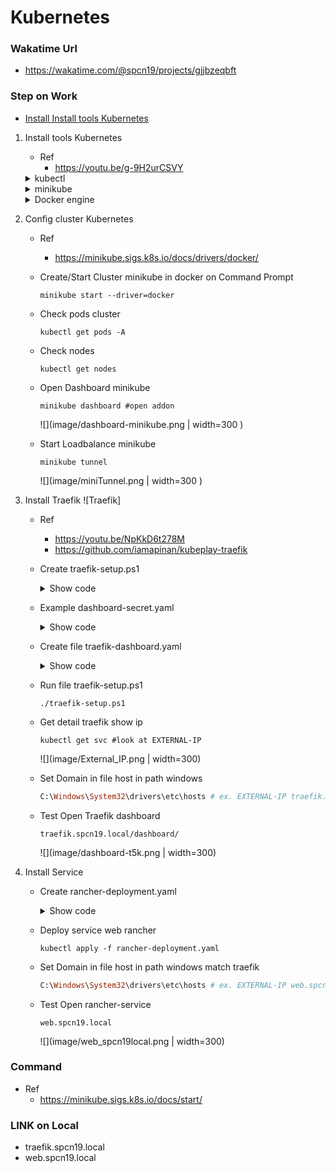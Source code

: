# Kubernetes
### Wakatime Url
  - https://wakatime.com/@spcn19/projects/gjjbzeqbft
  
### Step on Work
- [Install Install tools Kubernetes](#install-tools)
1. Install tools Kubernetes 
<a id="install-tools"></a>
   - Ref 
     - https://youtu.be/g-9H2urCSVY

    <details>
    <summary>kubectl</summary>

    - Ref
      - https://kubernetes.io/docs/tasks/tools/install-kubectl-windows/

    - download Kubectl.exe to path want

      ```
      curl.exe -LO "https://dl.k8s.io/release/v1.26.0/bin/windows/amd64/kubectl.exe"
      ```
      
    - Add Path to environment variable

      - Search environment
  
        ![](image/environment.png | width=300 )

      - Click Environment Variables...

        ![](image/clickEnVa.png | width=300 )

      - Select Path Click Edit

        ![](image/selectPath.png | width=300 )

      - Click New
        
        ![](image/listPath.png | width=300 )

      - Add Path that have kubectl.exe
      - Click OK
  
    - Test Kubectl enable 
      ```
      kubectl version --client
      ```

    </details>
    
    <details>
    <summary>minikube</summary>

    - Ref
      - https://minikube.sigs.k8s.io/docs/start/

    - download minikube.exe
      ```ruby
      New-Item -Path 'c:<path want to install>' -Name 'minikube' -ItemType Directory -Force #create folder minikube
      Invoke-WebRequest -OutFile 'c:<path want to install>\minikube\minikube.exe' -Uri 'https://github.com/kubernetes/minikube/releases/latest/download/minikube-windows-amd64.exe' -UseBasicParsing #download install to path
      ```

    - Add Path to environment variable run Admin
      ```ruby
      $oldPath = [Environment]::GetEnvironmentVariable('Path', [EnvironmentVariableTarget]::Machine)
      if ($oldPath.Split(';') -inotcontains 'C:<path folder minikube.exe>'){ `
      [Environment]::SetEnvironmentVariable('Path', $('{0};C:<path folder minikube.exe>' -f $oldPath), [EnvironmentVariableTarget]::Machine) `
      }
      ```
    - Restart Terminal

    </details>

    <details>
    <summary>Docker engine</summary>

    - Install Linux Ubuntu on windows
    - Install Docker Desktop
      - https://www.docker.com/products/docker-desktop/

    </details>

2. Config cluster Kubernetes
   - Ref 
     - https://minikube.sigs.k8s.io/docs/drivers/docker/

   - Create/Start Cluster minikube in docker on Command Prompt
     ```
     minikube start --driver=docker
     ```

   - Check pods cluster
     ```
     kubectl get pods -A
     ```
  
   - Check nodes 
     ```
     kubectl get nodes
     ```
   
   - Open Dashboard minikube
     ```
     minikube dashboard #open addon
     ```
     ![](image/dashboard-minikube.png | width=300 )

   - Start Loadbalance minikube
     ```
     minikube tunnel
     ```
     ![](image/miniTunnel.png | width=300 )

3. Install Traefik ![Traefik]
   - Ref
     - https://youtu.be/NpKkD6t278M
     - https://github.com/iamapinan/kubeplay-traefik

   - Create traefik-setup.ps1
     <details>
     <summary>Show code</summary>

     ```ps1
     #powershell

     $KUBE_NAMESPACE = Read-Host -Prompt "Please enter namespace in file traefik-dashboard.yaml " #Enter name space
     Write-Output "Traefik will install to $KUBE_NAMESPACE" 

     kubectl create namespace $KUBE_NAMESPACE #create namespace on cluster
     kubectl config set-context --current --namespace=$KUBE_NAMESPACE #set config on kube defalt namespace
     kubectl apply -f https://raw.githubusercontent.com/traefik/traefik/v2.9/docs/content/reference/dynamic-configuration/kubernetes-crd-definition-v1.yml #apply CRD define resource
     kubectl apply -f https://raw.githubusercontent.com/traefik/traefik/v2.9/docs/content/reference/dynamic-configuration/kubernetes-crd-rbac.yml #apply RBAC kubernetes define role for CRD

     if ( -Not (Get-Command scoop -ErrorAction Ignore)) { #check scoop already
        #install scoop
        $username = Read-Host -Prompt "Username " #Read Username computer
        irm get.scoop.sh | iex #install scoop
        $env:Path -split ';' #define environment
        $env:Path += ";C:\Users\$username\scoop\shims" #define environment
     }

     if ( -Not (Get-Command helm -ErrorAction Ignore)) { #check helm already
        #install helm
        scoop install helm
     }

     helm repo add traefik https://traefik.github.io/charts # add repo traefik charts is traefik in helm
     helm repo update # update repo to make prepare install traefik charts
     helm install traefik traefik/traefik # Install traefik chart to make loadbalance and reverse Proxy 

     kubectl get svc -l app.kubernetes.io/name=traefik #Get service label name app.kubernetes.io/ name = traefik
     kubectl get po -l app.kubernetes.io/name=traefik #Get pod label name app.kubernetes.io/ name = traefik

     $UserTraefik = Read-Host -Prompt "Username Traefik " #Enter Username Login Traefik

     if ( -Not ("$UserTraefik" -eq " ")) { #Check emply value
        bash -c "htpasswd -nB $UserTraefik | tee auth-secret" #Create password to hash
        bash -c "kubectl create secret generic -n $KUBE_NAMESPACE dashboard-auth-secret --from-file=users=auth-secret -o yaml --dry-run=client | tee dashboard-secret.yaml" 
          #create kubernetes secure and create dashboard-secret.yaml
          # -n => namespace
          # --from-file=users=auth-secret => set secure from file auth-secret and use is key users
          # -o yaml => output file .yaml
          # --dry-run=client => create secure object not sent to kube API server but will check syntax and validation
        kubectl apply -f traefik-dashboard.yaml #Deploy traefik-dashboard.yaml for start traefik and dashboard
        kubectl apply -f dashboard-secret.yaml #Deploy dashboard-secret.yaml for start secure authentication traefik
        rm auth-secret #remove file auth-secret 
        rm dashboard-secret.yaml #remove file dashboard-secret.yaml
     }
     ```

     </details>

   - Example dashboard-secret.yaml 
     <details>
     <summary>Show code</summary>

      ```yaml
      apiVersion: v1
      data:
        users: "" #genarate hash by kubectl create secret generic
      kind: Secret #define type object is Secret for authentication
      metadata:
        creationTimestamp: null
        name: dashboard-auth-secret
        namespace: "" #match Traefik in here genarate by powershell user enter namespace
      ```

     </details>

   - Create file traefik-dashboard.yaml
     <details>
     <summary>Show code</summary>

      ```yaml
      apiVersion: traefik.containo.us/v1alpha1 #define api version is traefik.containo.us/v1alpha1 for revert proxy , load balance and auto set SSL/TLS option traefik
      kind: Middleware #define type object is Middleware for connect service
      metadata:
        name: traefik-basic-authen #define name object traefik-basic-authen
        namespace: spcn19 #define namespace want install traefik-basic-authen
      spec: #define spec in traefik-basic-authen
        basicAuth: #define secure for access to traefik
          secret: dashboard-auth-secret #define pod secure this is name dashboard-auth-secret
          removeHeader: true #set remove header for upspeed and up efficiency
      ---
      apiVersion: traefik.containo.us/v1alpha1
      kind: IngressRoute #define type object ingressRount for setup route
      metadata:
        name: traefik-dashboard
        namespace: spcn19 #define namespace want install traefik-dashboard
        annotations:
          kubernetes.io/ingress.class: traefik #define connect ingress this is traefik
          traefik.ingress.kubernetes.io/router.middlewares: traefik-basic-authen #define middleware use in ingress
      spec: #define spec in traefik-dashboard
        entryPoints:
          - websecure #define entrypoints is websecure
        routes: #define route
          - match: Host(`traefik.spcn19.local`) && (PathPrefix(`/dashboard`) || PathPrefix(`/api`)) #define condition access traefik-dashboard
            kind: Rule #define type object is Rule for access
            middlewares: #define middleware before access service api@internal
              - name: traefik-basic-authen #use middleware name traefik-basic-authen authentication
                namespace: spcn19 #this run on space spcn19
            services: #services on Traefik
              - name: api@internal #name service
                kind: TraefikService #define type object is TraefikService for service api@internal
      ```

     </details>

   - Run file traefik-setup.ps1
     ```
     ./traefik-setup.ps1
     ```

   - Get detail traefik show ip
     ```
     kubectl get svc #look at EXTERNAL-IP
     ```
     ![](image/External_IP.png | width=300)

   - Set Domain in file host in path windows
     ```ruby
     C:\Windows\System32\drivers\etc\hosts # ex. EXTERNAL-IP traefik.spcn19.local
     ```

   - Test Open Traefik dashboard
     ```
     traefik.spcn19.local/dashboard/
     ```
     ![](image/dashboard-t5k.png | width=300)

4. Install Service
   - Create rancher-deployment.yaml
     <details>
     <summary>Show code</summary>
     
     ```yaml
      apiVersion: apps/v1 #define apiVersion is apps/v1
      kind: Deployment #define type object is dashboard for create pod
      metadata: #define metadata for deployment
        name: rancher-deployment #define name object is rancher-deployment
        namespace: spcn19 #define namespace want install rancher-deployment
      spec:
        replicas: 1 #define node cluster want create pod
        selector: #define selector pod
          matchLabels: #define match label pod to deployment
            app: rancher #define label pod want create on deployment
        template: #define pod template create container
          metadata:
            labels:
              app: rancher #create pod on deployment matchLabels app: rancher
          spec: #spec on pod
            containers: #create container
            - name: rancher #name container
              image: rancher/hello-world #image container
              ports: #define port need for container
              - containerPort: 80 #port 80
      ---
      apiVersion: v1
      kind: Service #define type object is Service for loadbalance
      metadata: 
        name: rancher-service
        labels:
          name: rancher-service
        namespace: spcn19
      spec:
        selector: #define selector pod match service will loadbalance
          app: rancher #label match select pod
        ports:
        - name: http #name port
          port: 80 #port running on host
          protocol: TCP #protocal that the service use
          targetPort: 80 #port that container use
      ---
      apiVersion: traefik.containo.us/v1alpha1 #define api version is traefik.containo.us/v1alpha1 for revert proxy , load balance and auto set SSL/TLS option traefik
      kind: IngressRoute #define type object ingressRount for setup route
      metadata:
        name: service-ingress
        namespace: spcn19
      spec:
        entryPoints:
          - web #http
          - websecure #https
        routes:
        - match: Host(`web.spcn19.local`) #access on url
          kind: Rule #define type object is Rule for access
          services: #define service want access
          - name: rancher-service #define service want access name rancher-service
            port: 80 #define port accesss on port 80
     ```

     </details>
   - Deploy service web rancher
     ```
     kubectl apply -f rancher-deployment.yaml
     ```
   
   - Set Domain in file host in path windows match traefik
     ```ruby
     C:\Windows\System32\drivers\etc\hosts # ex. EXTERNAL-IP web.spcn19.local 
     ```

   - Test Open rancher-service
     ```
     web.spcn19.local 
     ```
     ![](image/web_spcn19local.png | width=300) 

### Command 
 - Ref 
   - https://minikube.sigs.k8s.io/docs/start/

### LINK on Local
 - traefik.spcn19.local
 - web.spcn19.local 


